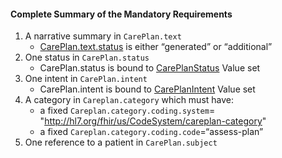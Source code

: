 #### Complete Summary of the Mandatory Requirements

1.  A narrative summary in `CarePlan.text`
    -   [CarePlan.text.status] is either “generated” or “additional”
1.  One status in `CarePlan.status`
    -   CarePlan.status is bound to [CarePlanStatus] Value set
1.  One intent in `CarePlan.intent`
    -   CarePlan.intent is bound to [CarePlanIntent] Value set
1.  A category in `Careplan.category` which must have:
    -   a fixed `Careplan.category.coding.system`= "http://hl7.org/fhir/us/CodeSystem/careplan-category"
    -   a fixed `Careplan.category.coding.code`=“assess-plan”
1.  One reference to a patient in `CarePlan.subject`


  [CarePlan.text.status]: http://hl7.org/fhir/STU3/valueset-narrative-status.html
  [CarePlanStatus]: http://hl7.org/fhir/STU3/valueset-care-plan-status.html
  [CarePlanIntent]: http://hl7.org/fhir/STU3/valueset-care-plan-intent.html
 [http://hl7.org/fhir/us/daf/CodeSystemCarePlan-category]: CodeSystem-careplan-category.html
